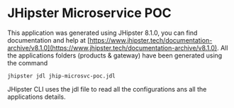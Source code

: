 # JHipster Microservice POC

This application was generated using JHipster 8.1.0, you can find documentation and help at [https://www.jhipster.tech/documentation-archive/v8.1.0](https://www.jhipster.tech/documentation-archive/v8.1.0).
All the applications folders (products & gateway) have been generated using the command
```
jhipster jdl jhip-microsvc-poc.jdl
```
JHipster CLI uses the jdl file to read all the configurations ans all the applications details.